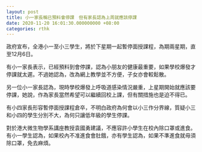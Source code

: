 ```yaml
---
layout: post
title: 小一家長稱已預料會停課　但有家長認為上周就應該停課
date: 2020-11-20 16:01:30.000000000 +08:00
categories: rthk
---
```


政府宣布，全港小一至小三學生，將於下星期一起暫停面授課程，為期兩星期，直至12月6日。

有小一家長表示，已經預料到會停課，認為小朋友的健康最重要，如果學校爆發才停課就太遲。不過她認為，改為網上教學並不方便，子女亦會較鬆散。

另一位小一家長認為，現時學校爆發上呼吸道感染情況嚴重，上星期開始就應該要停課，她說，作為家長當然希望可以繼續回校上課，但有關措施也是迫不得已。

有小四家長形容暫停面授課程倉卒，不明白政府為何會以小三作分界線，質疑小三和小四的學生分別不大，為何只讓低年級的學生停課。

對於港大微生物學系講座教授袁國勇建議，不應容許小學生在校內除口罩或進食。有小一學生認為，如果校內不准進食會肚餓，亦有學生認為，如果不準進食就毋須除口罩，免去麻煩。
